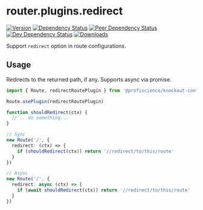 # router.plugins.redirect

[![Version][npm-version-shield]][npm]
[![Dependency Status][david-dm-shield]][david-dm]
[![Peer Dependency Status][david-dm-peer-shield]][david-dm-peer]
[![Dev Dependency Status][david-dm-dev-shield]][david-dm-dev]
[![Downloads][npm-stats-shield]][npm-stats]

[david-dm]: https://david-dm.org/Profiscience/knockout-contrib?path=packages/router.plugins.redirect
[david-dm-shield]: https://david-dm.org/Profiscience/knockout-contrib/status.svg?path=packages/router.plugins.redirect
[david-dm-peer]: https://david-dm.org/Profiscience/knockout-contrib?path=packages/router.plugins.redirect&type=peer
[david-dm-peer-shield]: https://david-dm.org/Profiscience/knockout-contrib/peer-status.svg?path=packages/router.plugins.redirect
[david-dm-dev]: https://david-dm.org/Profiscience/knockout-contrib?path=packages/router.plugins.redirect&type=dev
[david-dm-dev-shield]: https://david-dm.org/Profiscience/knockout-contrib/dev-status.svg?path=packages/router.plugins.redirect
[npm]: https://www.npmjs.com/package/@profiscience/knockout-contrib-router-plugins-redirect
[npm-version-shield]: https://img.shields.io/npm/v/@profiscience/knockout-contrib-router-plugins-redirect.svg
[npm-stats]: http://npm-stat.com/charts.html?package=@profiscience/knockout-contrib-router-plugins-redirect&author=&from=&to=
[npm-stats-shield]: https://img.shields.io/npm/dt/@profiscience/knockout-contrib-router-plugins-redirect.svg?maxAge=2592000

Support `redirect` option in route configurations.

## Usage

Redirects to the returned path, if any. Supports async via promise.

```typescript
import { Route, redirectRoutePlugin } from '@profiscience/knockout-contrib'

Route.usePlugin(redirectRoutePlugin)

function shouldRedirect(ctx) {
  // ...do something...
}

// Sync
new Route('/', {
  redirect: (ctx) => {
    if (shouldRedirect(ctx)) return '//redirect/to/this/route'
  }
})

// Async
new Route('/', {
  redirect: async (ctx) => {
    if (await shouldRedirect(ctx)) return '//redirect/to/this/route'
  }
})
```
